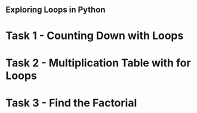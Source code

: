 ## Exploring Loops in Python

# Task 1 - Counting Down with Loops

# Task 2 - Multiplication Table with for Loops

# Task 3 - Find the Factorial
